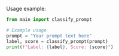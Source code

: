 
Usage example:
```python
from main import classify_prompt

# Example usage
prompt = "Your prompt text here"
label, score = classify_prompt(prompt)
print(f"Label: {label}, Score: {score}")
```